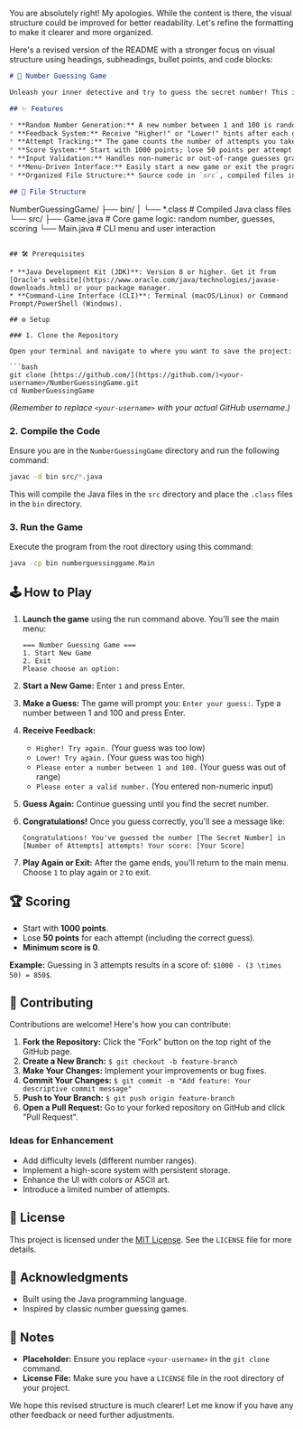 You are absolutely right\! My apologies. While the content is there, the visual structure could be improved for better readability. Let's refine the formatting to make it clearer and more organized.

Here's a revised version of the README with a stronger focus on visual structure using headings, subheadings, bullet points, and code blocks:

```markdown
# 🔢 Number Guessing Game

Unleash your inner detective and try to guess the secret number! This is a simple yet engaging command-line interface (CLI) game built with Java. The computer will pick a random number between 1 and 100, and it's your mission to figure out what it is. You'll get clues along the way ("Higher!" or "Lower!") to help you narrow down the possibilities. Can you guess it in the fewest tries and earn a top score?

## ✨ Features

* **Random Number Generation:** A new number between 1 and 100 is randomly generated for each game.
* **Feedback System:** Receive "Higher!" or "Lower!" hints after each guess.
* **Attempt Tracking:** The game counts the number of attempts you take.
* **Score System:** Start with 1000 points; lose 50 points per attempt (minimum score: 0).
* **Input Validation:** Handles non-numeric or out-of-range guesses gracefully.
* **Menu-Driven Interface:** Easily start a new game or exit the program through a simple menu.
* **Organized File Structure:** Source code in `src`, compiled files in `bin`.

## 📂 File Structure

```

NumberGuessingGame/
├── bin/
│   └── \*.class          \# Compiled Java class files
└── src/
├── Game.java        \# Core game logic: random number, guesses, scoring
└── Main.java        \# CLI menu and user interaction

````

## 🛠️ Prerequisites

* **Java Development Kit (JDK)**: Version 8 or higher. Get it from [Oracle's website](https://www.oracle.com/java/technologies/javase-downloads.html) or your package manager.
* **Command-Line Interface (CLI)**: Terminal (macOS/Linux) or Command Prompt/PowerShell (Windows).

## ⚙️ Setup

### 1. Clone the Repository

Open your terminal and navigate to where you want to save the project:

```bash
git clone [https://github.com/](https://github.com/)<your-username>/NumberGuessingGame.git
cd NumberGuessingGame
````

*(Remember to replace `<your-username>` with your actual GitHub username.)*

### 2\. Compile the Code

Ensure you are in the `NumberGuessingGame` directory and run the following command:

```bash
javac -d bin src/*.java
```

This will compile the Java files in the `src` directory and place the `.class` files in the `bin` directory.

### 3\. Run the Game

Execute the program from the root directory using this command:

```bash
java -cp bin numberguessinggame.Main
```

## 🕹️ How to Play

1.  **Launch the game** using the run command above. You'll see the main menu:

    ```
    === Number Guessing Game ===
    1. Start New Game
    2. Exit
    Please choose an option:
    ```

2.  **Start a New Game:** Enter `1` and press Enter.

3.  **Make a Guess:** The game will prompt you: `Enter your guess:`. Type a number between 1 and 100 and press Enter.

4.  **Receive Feedback:**

      * `Higher! Try again.` (Your guess was too low)
      * `Lower! Try again.` (Your guess was too high)
      * `Please enter a number between 1 and 100.` (Your guess was out of range)
      * `Please enter a valid number.` (You entered non-numeric input)

5.  **Guess Again:** Continue guessing until you find the secret number.

6.  **Congratulations\!** Once you guess correctly, you'll see a message like:

    ```
    Congratulations! You've guessed the number [The Secret Number] in [Number of Attempts] attempts! Your score: [Your Score]
    ```

7.  **Play Again or Exit:** After the game ends, you'll return to the main menu. Choose `1` to play again or `2` to exit.

## 🏆 Scoring

  * Start with **1000 points**.
  * Lose **50 points** for each attempt (including the correct guess).
  * **Minimum score is 0**.

**Example:** Guessing in 3 attempts results in a score of: `$1000 - (3 \times 50) = 850$`.

## 🤝 Contributing

Contributions are welcome\! Here's how you can contribute:

1.  **Fork the Repository:** Click the "Fork" button on the top right of the GitHub page.
2.  **Create a New Branch:** `$ git checkout -b feature-branch`
3.  **Make Your Changes:** Implement your improvements or bug fixes.
4.  **Commit Your Changes:** `$ git commit -m "Add feature: Your descriptive commit message"`
5.  **Push to Your Branch:** `$ git push origin feature-branch`
6.  **Open a Pull Request:** Go to your forked repository on GitHub and click "Pull Request".

### Ideas for Enhancement

  * Add difficulty levels (different number ranges).
  * Implement a high-score system with persistent storage.
  * Enhance the UI with colors or ASCII art.
  * Introduce a limited number of attempts.

## 📜 License

This project is licensed under the [MIT License](https://www.google.com/search?q=LICENSE). See the `LICENSE` file for more details.

## 🙏 Acknowledgments

  * Built using the Java programming language.
  * Inspired by classic number guessing games.

## 📌 Notes

  * **Placeholder:** Ensure you replace `<your-username>` in the `git clone` command.
  * **License File:** Make sure you have a `LICENSE` file in the root directory of your project.

We hope this revised structure is much clearer\! Let me know if you have any other feedback or need further adjustments.
